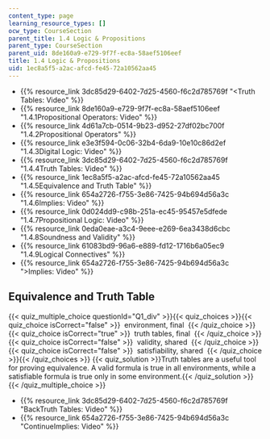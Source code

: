 ```yaml
---
content_type: page
learning_resource_types: []
ocw_type: CourseSection
parent_title: 1.4 Logic & Propositions
parent_type: CourseSection
parent_uid: 8de160a9-e729-9f7f-ec8a-58aef5106eef
title: 1.4 Logic & Propositions
uid: 1ec8a5f5-a2ac-afcd-fe45-72a10562aa45
---
```


*   {{% resource_link 3dc85d29-6402-7d25-4560-f6c2d785769f "\<Truth Tables: Video" %}}
*   {{% resource_link 8de160a9-e729-9f7f-ec8a-58aef5106eef "1.4.1Propositional Operators: Video" %}}
*   {{% resource_link 4d61a7cb-0514-9b23-d952-27df02bc700f "1.4.2Propositional Operators" %}}
*   {{% resource_link e3e3f594-0c06-32b4-6da9-10e10c86d2ef "1.4.3Digital Logic: Video" %}}
*   {{% resource_link 3dc85d29-6402-7d25-4560-f6c2d785769f "1.4.4Truth Tables: Video" %}}
*   {{% resource_link 1ec8a5f5-a2ac-afcd-fe45-72a10562aa45 "1.4.5Equivalence and Truth Table" %}}
*   {{% resource_link 654a2726-f755-3e86-7425-94b694d56a3c "1.4.6Implies: Video" %}}
*   {{% resource_link 0d024dd9-c98b-251a-ec45-95457e5dfede "1.4.7Propositional Logic: Video" %}}
*   {{% resource_link 0eda0eae-a3c4-9eee-e269-6ea3438d6cbc "1.4.8Soundness and Validity" %}}
*   {{% resource_link 61083bd9-96a6-e889-fd12-1716b6a05ec9 "1.4.9Logical Connectives" %}}
*   {{% resource_link 654a2726-f755-3e86-7425-94b694d56a3c "\>Implies: Video" %}}

Equivalence and Truth Table
---------------------------

  
{{< quiz_multiple_choice questionId="Q1_div" >}}{{< quiz_choices >}}{{< quiz_choice isCorrect="false" >}}&nbsp; environment, final &nbsp;{{< /quiz_choice >}}
{{< quiz_choice isCorrect="true" >}}&nbsp; truth tables, final &nbsp;{{< /quiz_choice >}}
{{< quiz_choice isCorrect="false" >}}&nbsp; validity, shared &nbsp;{{< /quiz_choice >}}
{{< quiz_choice isCorrect="false" >}}&nbsp; satisfiability, shared &nbsp;{{< /quiz_choice >}}{{< /quiz_choices >}}
{{< quiz_solution >}}Truth tables are a useful tool for proving equivalence. A valid formula is true in all environments, while a satisfiable formula is true only in some environment.{{< /quiz_solution >}}{{< /quiz_multiple_choice >}}

*   {{% resource_link 3dc85d29-6402-7d25-4560-f6c2d785769f "BackTruth Tables: Video" %}}
*   {{% resource_link 654a2726-f755-3e86-7425-94b694d56a3c "ContinueImplies: Video" %}}